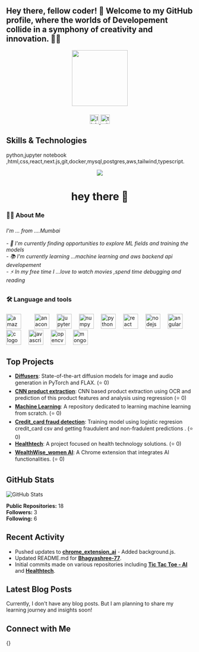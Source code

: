 ## Hey there, fellow coder! 👋 Welcome to my GitHub profile, where the worlds of Developement collide in a symphony of creativity and innovation. 🎨🤖
<div align="center">
  <img height="150" src="https://camo.githubusercontent.com/62da68eb62b1e5f175f7d1f0191dd89a653d7908feb22d37d4a0ab07365d6791/68747470733a2f2f6d656469612e67697068792e636f6d2f6d656469612f4d3967624264396e6244724f5475314d71782f67697068792e676966"  />
</div>

###

<div align="center">
  <a href="https://www.linkedin.com/in/bhagyashree-tikhe-375578265" target="_blank">
    <img src="https://img.shields.io/static/v1?message=LinkedIn&logo=linkedin&label=&color=0077B5&logoColor=white&labelColor=&style=for-the-badge" height="25" alt="linkedin logo"  />
  </a>
  <a href="https://x.com/BhagyashreeTik6" target="_blank">
    <img src="https://img.shields.io/static/v1?message=Twitter&logo=twitter&label=&color=1DA1F2&logoColor=white&labelColor=&style=for-the-badge" height="25" alt="twitter logo"  />
  </a>
</div>

###
## Skills & Technologies

python,jupyter notebook ,html,css,react,next.js,git,docker,mysql,postgres,aws,tailwind,typescript.

<div align="center">
  <img src="https://visitor-badge.laobi.icu/badge?page_id=Bhagyashree-77.Bhagyashree-77&"  />
</div>

###

<h1 align="center">hey there 👋</h1>

###

<h3 align="left">👩‍💻  About Me</h3>

###

<h6 align="left">I'm ... from ....Mumbai<br><br>- 🔭 I'm currently finding opportunities to explore ML fields and training the models <br>- 📚 I'm currently learning ...machine learning and aws backend api developement <br>- ⚡ In my free time I ...love to watch movies ,spend time debugging and reading</h6>

###

<h3 align="left">🛠 Language and tools</h3>

###

<div align="left">
  <img src="https://cdn.jsdelivr.net/gh/devicons/devicon/icons/amazonwebservices/amazonwebservices-line-wordmark.svg" height="40" alt="amazonwebservices logo"  />
  <img width="12" />
  <img width="12" />
  <img src="https://cdn.jsdelivr.net/gh/devicons/devicon/icons/anaconda/anaconda-original.svg" height="40" alt="anaconda logo"  />
  <img width="12" />
  <img src="https://cdn.jsdelivr.net/gh/devicons/devicon/icons/jupyter/jupyter-original.svg" height="40" alt="jupyter logo"  />
  <img width="12" />
  <img src="https://cdn.jsdelivr.net/gh/devicons/devicon/icons/numpy/numpy-original.svg" height="40" alt="numpy logo"  />
  <img width="12" />
  <img src="https://cdn.jsdelivr.net/gh/devicons/devicon/icons/python/python-original.svg" height="40" alt="python logo"  />
  <img width="12" />
  <img src="https://cdn.jsdelivr.net/gh/devicons/devicon/icons/react/react-original.svg" height="40" alt="react logo"  />
  <img width="12" />
  <img src="https://cdn.jsdelivr.net/gh/devicons/devicon/icons/nodejs/nodejs-original.svg" height="40" alt="nodejs logo"  />
  <img width="12" />
  <img src="https://cdn.jsdelivr.net/gh/devicons/devicon/icons/angularjs/angularjs-original.svg" height="40" alt="angularjs logo"  />
  <img width="12" />
  <img src="https://cdn.jsdelivr.net/gh/devicons/devicon/icons/c/c-original.svg" height="40" alt="c logo"  />
  <img width="12" />
  <img src="https://cdn.jsdelivr.net/gh/devicons/devicon/icons/javascript/javascript-original.svg" height="40" alt="javascript logo"  />
  <img width="12" />
  <img src="https://cdn.jsdelivr.net/gh/devicons/devicon/icons/opencv/opencv-original.svg" height="40" alt="opencv logo"  />
  <img width="12" />
  <img src="https://cdn.jsdelivr.net/gh/devicons/devicon/icons/mongodb/mongodb-original.svg" height="40" alt="mongodb logo"  />
</div>

###


## Top Projects

- [**Diffusers**](https://github.com/Bhagyashree-77/diffusers): State-of-the-art diffusion models for image and audio generation in PyTorch and FLAX. (⭐ 0)
- [**CNN product extraction**](https://github.com/Bhagyashree-77/CNN-PRODUCT-image-extraction): CNN based product extraction using OCR and prediction of this product features and analysis using regression  (⭐ 0)
- [**Machine Learning**](https://github.com/Bhagyashree-77/Machine-Learning): A repository dedicated to learning machine learning from scratch. (⭐ 0)
- [**Credit_card fraud detection**](https://github.com/Bhagyashree-77/Credit-Card-fraud-detection-app): Training model using logistic regresion  credit_card csv and getting fraudulent and non-fradulent predictions . (⭐ 0)
- [**Healthtech**](https://github.com/Bhagyashree-77/Healthtech): A project focused on health technology solutions. (⭐ 0)
- [**WealthWise_women AI**](): A Chrome extension that integrates AI functionalities. (⭐ 0)

## GitHub Stats

![GitHub Stats](https://github-readme-stats.vercel.app/api?username=Bhagyashree-77&show_icons=true&hide_title=true&count_private=true&theme=radical)  

**Public Repositories:** 18  
**Followers:** 3  
**Following:** 6

## Recent Activity

- Pushed updates to [**chrome_extension_ai**](https://github.com/Bhagyashree-77/chrome_extension_ai) - Added background.js.
- Updated README.md for [**Bhagyashree-77**](https://github.com/Bhagyashree-77/Bhagyashree-77).
- Initial commits made on various repositories including [**Tic Tac Toe - AI**](https://github.com/Bhagyashree-77/Tic_Tac_Toe_-AI) and [**Healthtech**](https://github.com/Bhagyashree-77/Healthtech).

## Latest Blog Posts

Currently, I don't have any blog posts. But I am planning to share my learning journey and insights soon!

## Connect with Me

{}
